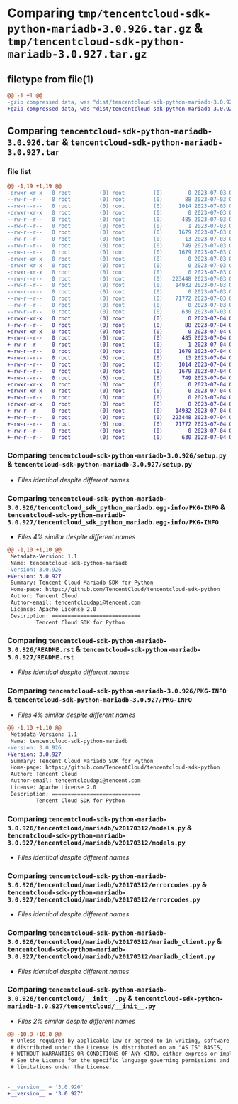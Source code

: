 # Comparing `tmp/tencentcloud-sdk-python-mariadb-3.0.926.tar.gz` & `tmp/tencentcloud-sdk-python-mariadb-3.0.927.tar.gz`

## filetype from file(1)

```diff
@@ -1 +1 @@
-gzip compressed data, was "dist/tencentcloud-sdk-python-mariadb-3.0.926.tar", last modified: Mon Jul  3 00:30:05 2023, max compression
+gzip compressed data, was "dist/tencentcloud-sdk-python-mariadb-3.0.927.tar", last modified: Tue Jul  4 00:25:22 2023, max compression
```

## Comparing `tencentcloud-sdk-python-mariadb-3.0.926.tar` & `tencentcloud-sdk-python-mariadb-3.0.927.tar`

### file list

```diff
@@ -1,19 +1,19 @@
-drwxr-xr-x   0 root         (0) root         (0)        0 2023-07-03 00:30:05.000000 tencentcloud-sdk-python-mariadb-3.0.926/
--rw-r--r--   0 root         (0) root         (0)       88 2023-07-03 00:30:05.000000 tencentcloud-sdk-python-mariadb-3.0.926/setup.cfg
--rw-r--r--   0 root         (0) root         (0)     1014 2023-07-03 00:30:04.000000 tencentcloud-sdk-python-mariadb-3.0.926/setup.py
-drwxr-xr-x   0 root         (0) root         (0)        0 2023-07-03 00:30:05.000000 tencentcloud-sdk-python-mariadb-3.0.926/tencentcloud_sdk_python_mariadb.egg-info/
--rw-r--r--   0 root         (0) root         (0)      485 2023-07-03 00:30:05.000000 tencentcloud-sdk-python-mariadb-3.0.926/tencentcloud_sdk_python_mariadb.egg-info/SOURCES.txt
--rw-r--r--   0 root         (0) root         (0)        1 2023-07-03 00:30:05.000000 tencentcloud-sdk-python-mariadb-3.0.926/tencentcloud_sdk_python_mariadb.egg-info/dependency_links.txt
--rw-r--r--   0 root         (0) root         (0)     1679 2023-07-03 00:30:05.000000 tencentcloud-sdk-python-mariadb-3.0.926/tencentcloud_sdk_python_mariadb.egg-info/PKG-INFO
--rw-r--r--   0 root         (0) root         (0)       13 2023-07-03 00:30:05.000000 tencentcloud-sdk-python-mariadb-3.0.926/tencentcloud_sdk_python_mariadb.egg-info/top_level.txt
--rw-r--r--   0 root         (0) root         (0)      749 2023-07-03 00:30:04.000000 tencentcloud-sdk-python-mariadb-3.0.926/README.rst
--rw-r--r--   0 root         (0) root         (0)     1679 2023-07-03 00:30:05.000000 tencentcloud-sdk-python-mariadb-3.0.926/PKG-INFO
-drwxr-xr-x   0 root         (0) root         (0)        0 2023-07-03 00:30:05.000000 tencentcloud-sdk-python-mariadb-3.0.926/tencentcloud/
-drwxr-xr-x   0 root         (0) root         (0)        0 2023-07-03 00:30:05.000000 tencentcloud-sdk-python-mariadb-3.0.926/tencentcloud/mariadb/
-drwxr-xr-x   0 root         (0) root         (0)        0 2023-07-03 00:30:05.000000 tencentcloud-sdk-python-mariadb-3.0.926/tencentcloud/mariadb/v20170312/
--rw-r--r--   0 root         (0) root         (0)   223448 2023-07-03 00:30:04.000000 tencentcloud-sdk-python-mariadb-3.0.926/tencentcloud/mariadb/v20170312/models.py
--rw-r--r--   0 root         (0) root         (0)    14932 2023-07-03 00:30:04.000000 tencentcloud-sdk-python-mariadb-3.0.926/tencentcloud/mariadb/v20170312/errorcodes.py
--rw-r--r--   0 root         (0) root         (0)        0 2023-07-03 00:30:04.000000 tencentcloud-sdk-python-mariadb-3.0.926/tencentcloud/mariadb/v20170312/__init__.py
--rw-r--r--   0 root         (0) root         (0)    71772 2023-07-03 00:30:04.000000 tencentcloud-sdk-python-mariadb-3.0.926/tencentcloud/mariadb/v20170312/mariadb_client.py
--rw-r--r--   0 root         (0) root         (0)        0 2023-07-03 00:30:04.000000 tencentcloud-sdk-python-mariadb-3.0.926/tencentcloud/mariadb/__init__.py
--rw-r--r--   0 root         (0) root         (0)      630 2023-07-03 00:30:04.000000 tencentcloud-sdk-python-mariadb-3.0.926/tencentcloud/__init__.py
+drwxr-xr-x   0 root         (0) root         (0)        0 2023-07-04 00:25:22.000000 tencentcloud-sdk-python-mariadb-3.0.927/
+-rw-r--r--   0 root         (0) root         (0)       88 2023-07-04 00:25:22.000000 tencentcloud-sdk-python-mariadb-3.0.927/setup.cfg
+drwxr-xr-x   0 root         (0) root         (0)        0 2023-07-04 00:25:22.000000 tencentcloud-sdk-python-mariadb-3.0.927/tencentcloud_sdk_python_mariadb.egg-info/
+-rw-r--r--   0 root         (0) root         (0)      485 2023-07-04 00:25:22.000000 tencentcloud-sdk-python-mariadb-3.0.927/tencentcloud_sdk_python_mariadb.egg-info/SOURCES.txt
+-rw-r--r--   0 root         (0) root         (0)        1 2023-07-04 00:25:22.000000 tencentcloud-sdk-python-mariadb-3.0.927/tencentcloud_sdk_python_mariadb.egg-info/dependency_links.txt
+-rw-r--r--   0 root         (0) root         (0)     1679 2023-07-04 00:25:22.000000 tencentcloud-sdk-python-mariadb-3.0.927/tencentcloud_sdk_python_mariadb.egg-info/PKG-INFO
+-rw-r--r--   0 root         (0) root         (0)       13 2023-07-04 00:25:22.000000 tencentcloud-sdk-python-mariadb-3.0.927/tencentcloud_sdk_python_mariadb.egg-info/top_level.txt
+-rw-r--r--   0 root         (0) root         (0)     1014 2023-07-04 00:25:22.000000 tencentcloud-sdk-python-mariadb-3.0.927/setup.py
+-rw-r--r--   0 root         (0) root         (0)     1679 2023-07-04 00:25:22.000000 tencentcloud-sdk-python-mariadb-3.0.927/PKG-INFO
+-rw-r--r--   0 root         (0) root         (0)      749 2023-07-04 00:25:22.000000 tencentcloud-sdk-python-mariadb-3.0.927/README.rst
+drwxr-xr-x   0 root         (0) root         (0)        0 2023-07-04 00:25:22.000000 tencentcloud-sdk-python-mariadb-3.0.927/tencentcloud/
+drwxr-xr-x   0 root         (0) root         (0)        0 2023-07-04 00:25:22.000000 tencentcloud-sdk-python-mariadb-3.0.927/tencentcloud/mariadb/
+-rw-r--r--   0 root         (0) root         (0)        0 2023-07-04 00:25:22.000000 tencentcloud-sdk-python-mariadb-3.0.927/tencentcloud/mariadb/__init__.py
+drwxr-xr-x   0 root         (0) root         (0)        0 2023-07-04 00:25:22.000000 tencentcloud-sdk-python-mariadb-3.0.927/tencentcloud/mariadb/v20170312/
+-rw-r--r--   0 root         (0) root         (0)    14932 2023-07-04 00:25:22.000000 tencentcloud-sdk-python-mariadb-3.0.927/tencentcloud/mariadb/v20170312/errorcodes.py
+-rw-r--r--   0 root         (0) root         (0)   223448 2023-07-04 00:25:22.000000 tencentcloud-sdk-python-mariadb-3.0.927/tencentcloud/mariadb/v20170312/models.py
+-rw-r--r--   0 root         (0) root         (0)    71772 2023-07-04 00:25:22.000000 tencentcloud-sdk-python-mariadb-3.0.927/tencentcloud/mariadb/v20170312/mariadb_client.py
+-rw-r--r--   0 root         (0) root         (0)        0 2023-07-04 00:25:22.000000 tencentcloud-sdk-python-mariadb-3.0.927/tencentcloud/mariadb/v20170312/__init__.py
+-rw-r--r--   0 root         (0) root         (0)      630 2023-07-04 00:25:22.000000 tencentcloud-sdk-python-mariadb-3.0.927/tencentcloud/__init__.py
```

### Comparing `tencentcloud-sdk-python-mariadb-3.0.926/setup.py` & `tencentcloud-sdk-python-mariadb-3.0.927/setup.py`

 * *Files identical despite different names*

### Comparing `tencentcloud-sdk-python-mariadb-3.0.926/tencentcloud_sdk_python_mariadb.egg-info/PKG-INFO` & `tencentcloud-sdk-python-mariadb-3.0.927/tencentcloud_sdk_python_mariadb.egg-info/PKG-INFO`

 * *Files 4% similar despite different names*

```diff
@@ -1,10 +1,10 @@
 Metadata-Version: 1.1
 Name: tencentcloud-sdk-python-mariadb
-Version: 3.0.926
+Version: 3.0.927
 Summary: Tencent Cloud Mariadb SDK for Python
 Home-page: https://github.com/TencentCloud/tencentcloud-sdk-python
 Author: Tencent Cloud
 Author-email: tencentcloudapi@tencent.com
 License: Apache License 2.0
 Description: ============================
         Tencent Cloud SDK for Python
```

### Comparing `tencentcloud-sdk-python-mariadb-3.0.926/README.rst` & `tencentcloud-sdk-python-mariadb-3.0.927/README.rst`

 * *Files identical despite different names*

### Comparing `tencentcloud-sdk-python-mariadb-3.0.926/PKG-INFO` & `tencentcloud-sdk-python-mariadb-3.0.927/PKG-INFO`

 * *Files 4% similar despite different names*

```diff
@@ -1,10 +1,10 @@
 Metadata-Version: 1.1
 Name: tencentcloud-sdk-python-mariadb
-Version: 3.0.926
+Version: 3.0.927
 Summary: Tencent Cloud Mariadb SDK for Python
 Home-page: https://github.com/TencentCloud/tencentcloud-sdk-python
 Author: Tencent Cloud
 Author-email: tencentcloudapi@tencent.com
 License: Apache License 2.0
 Description: ============================
         Tencent Cloud SDK for Python
```

### Comparing `tencentcloud-sdk-python-mariadb-3.0.926/tencentcloud/mariadb/v20170312/models.py` & `tencentcloud-sdk-python-mariadb-3.0.927/tencentcloud/mariadb/v20170312/models.py`

 * *Files identical despite different names*

### Comparing `tencentcloud-sdk-python-mariadb-3.0.926/tencentcloud/mariadb/v20170312/errorcodes.py` & `tencentcloud-sdk-python-mariadb-3.0.927/tencentcloud/mariadb/v20170312/errorcodes.py`

 * *Files identical despite different names*

### Comparing `tencentcloud-sdk-python-mariadb-3.0.926/tencentcloud/mariadb/v20170312/mariadb_client.py` & `tencentcloud-sdk-python-mariadb-3.0.927/tencentcloud/mariadb/v20170312/mariadb_client.py`

 * *Files identical despite different names*

### Comparing `tencentcloud-sdk-python-mariadb-3.0.926/tencentcloud/__init__.py` & `tencentcloud-sdk-python-mariadb-3.0.927/tencentcloud/__init__.py`

 * *Files 2% similar despite different names*

```diff
@@ -10,8 +10,8 @@
 # Unless required by applicable law or agreed to in writing, software
 # distributed under the License is distributed on an "AS IS" BASIS,
 # WITHOUT WARRANTIES OR CONDITIONS OF ANY KIND, either express or implied.
 # See the License for the specific language governing permissions and
 # limitations under the License.
 
 
-__version__ = '3.0.926'
+__version__ = '3.0.927'
```

